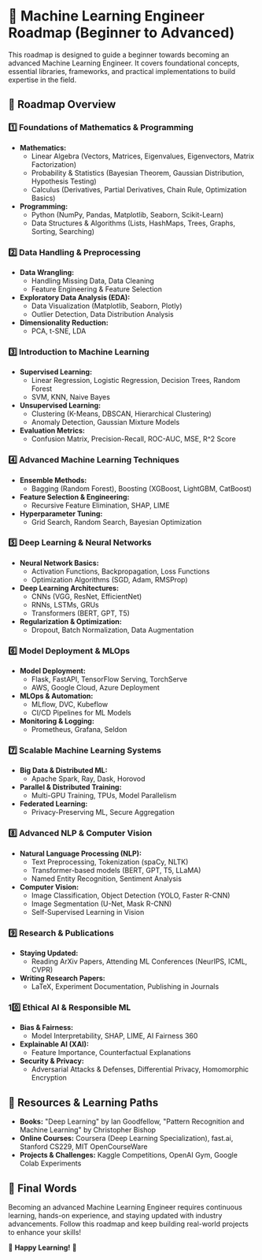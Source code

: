 # 🤖 Machine Learning Engineer Roadmap (Beginner to Advanced)

This roadmap is designed to guide a beginner towards becoming an advanced Machine Learning Engineer. It covers foundational concepts, essential libraries, frameworks, and practical implementations to build expertise in the field.

## 🚀 Roadmap Overview

### 1️⃣ Foundations of Mathematics & Programming
- **Mathematics:**
  - Linear Algebra (Vectors, Matrices, Eigenvalues, Eigenvectors, Matrix Factorization)
  - Probability & Statistics (Bayesian Theorem, Gaussian Distribution, Hypothesis Testing)
  - Calculus (Derivatives, Partial Derivatives, Chain Rule, Optimization Basics)
- **Programming:**
  - Python (NumPy, Pandas, Matplotlib, Seaborn, Scikit-Learn)
  - Data Structures & Algorithms (Lists, HashMaps, Trees, Graphs, Sorting, Searching)

### 2️⃣ Data Handling & Preprocessing
- **Data Wrangling:**
  - Handling Missing Data, Data Cleaning
  - Feature Engineering & Feature Selection
- **Exploratory Data Analysis (EDA):**
  - Data Visualization (Matplotlib, Seaborn, Plotly)
  - Outlier Detection, Data Distribution Analysis
- **Dimensionality Reduction:**
  - PCA, t-SNE, LDA

### 3️⃣ Introduction to Machine Learning
- **Supervised Learning:**
  - Linear Regression, Logistic Regression, Decision Trees, Random Forest
  - SVM, KNN, Naive Bayes
- **Unsupervised Learning:**
  - Clustering (K-Means, DBSCAN, Hierarchical Clustering)
  - Anomaly Detection, Gaussian Mixture Models
- **Evaluation Metrics:**
  - Confusion Matrix, Precision-Recall, ROC-AUC, MSE, R^2 Score

### 4️⃣ Advanced Machine Learning Techniques
- **Ensemble Methods:**
  - Bagging (Random Forest), Boosting (XGBoost, LightGBM, CatBoost)
- **Feature Selection & Engineering:**
  - Recursive Feature Elimination, SHAP, LIME
- **Hyperparameter Tuning:**
  - Grid Search, Random Search, Bayesian Optimization

### 5️⃣ Deep Learning & Neural Networks
- **Neural Network Basics:**
  - Activation Functions, Backpropagation, Loss Functions
  - Optimization Algorithms (SGD, Adam, RMSProp)
- **Deep Learning Architectures:**
  - CNNs (VGG, ResNet, EfficientNet)
  - RNNs, LSTMs, GRUs
  - Transformers (BERT, GPT, T5)
- **Regularization & Optimization:**
  - Dropout, Batch Normalization, Data Augmentation

### 6️⃣ Model Deployment & MLOps
- **Model Deployment:**
  - Flask, FastAPI, TensorFlow Serving, TorchServe
  - AWS, Google Cloud, Azure Deployment
- **MLOps & Automation:**
  - MLflow, DVC, Kubeflow
  - CI/CD Pipelines for ML Models
- **Monitoring & Logging:**
  - Prometheus, Grafana, Seldon

### 7️⃣ Scalable Machine Learning Systems
- **Big Data & Distributed ML:**
  - Apache Spark, Ray, Dask, Horovod
- **Parallel & Distributed Training:**
  - Multi-GPU Training, TPUs, Model Parallelism
- **Federated Learning:**
  - Privacy-Preserving ML, Secure Aggregation

### 8️⃣ Advanced NLP & Computer Vision
- **Natural Language Processing (NLP):**
  - Text Preprocessing, Tokenization (spaCy, NLTK)
  - Transformer-based models (BERT, GPT, T5, LLaMA)
  - Named Entity Recognition, Sentiment Analysis
- **Computer Vision:**
  - Image Classification, Object Detection (YOLO, Faster R-CNN)
  - Image Segmentation (U-Net, Mask R-CNN)
  - Self-Supervised Learning in Vision

### 9️⃣ Research & Publications
- **Staying Updated:**
  - Reading ArXiv Papers, Attending ML Conferences (NeurIPS, ICML, CVPR)
- **Writing Research Papers:**
  - LaTeX, Experiment Documentation, Publishing in Journals

### 10️⃣ Ethical AI & Responsible ML
- **Bias & Fairness:**
  - Model Interpretability, SHAP, LIME, AI Fairness 360
- **Explainable AI (XAI):**
  - Feature Importance, Counterfactual Explanations
- **Security & Privacy:**
  - Adversarial Attacks & Defenses, Differential Privacy, Homomorphic Encryption

## 🎯 Resources & Learning Paths
- **Books:** "Deep Learning" by Ian Goodfellow, "Pattern Recognition and Machine Learning" by Christopher Bishop
- **Online Courses:** Coursera (Deep Learning Specialization), fast.ai, Stanford CS229, MIT OpenCourseWare
- **Projects & Challenges:** Kaggle Competitions, OpenAI Gym, Google Colab Experiments

## 🚀 Final Words
Becoming an advanced Machine Learning Engineer requires continuous learning, hands-on experience, and staying updated with industry advancements. Follow this roadmap and keep building real-world projects to enhance your skills!

🙌 **Happy Learning!** 🚀

